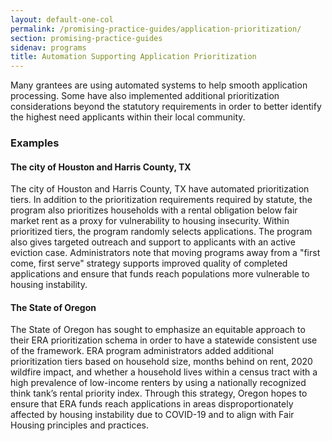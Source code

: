 ```yaml
---
layout: default-one-col
permalink: /promising-practice-guides/application-prioritization/
section: promising-practice-guides
sidenav: programs
title: Automation Supporting Application Prioritization
---
```


Many grantees are using automated systems to help smooth application processing. Some have also implemented additional prioritization considerations beyond the statutory requirements in order to better identify the highest need applicants within their local community. 

### Examples

#### The city of Houston and Harris County, TX

The city of Houston and Harris County, TX have automated prioritization tiers. In addition to the prioritization requirements required by statute, the program also prioritizes households with a rental obligation below fair market rent as a proxy for vulnerability to housing insecurity. Within prioritized tiers, the program randomly selects applications. The program also gives targeted outreach and support to applicants with an active eviction case. Administrators note that moving programs away from a "first come, first serve" strategy supports improved quality of completed applications and ensure that funds reach populations more vulnerable to housing instability.

#### The State of Oregon

The State of Oregon has sought to emphasize an equitable approach to their ERA prioritization schema in order to have a statewide consistent use of the framework. ERA program administrators added additional prioritization tiers based on household size, months behind on rent, 2020 wildfire impact, and whether a household lives within a census tract with a high prevalence of low-income renters by using a nationally recognized think tank’s rental priority index. Through this strategy, Oregon hopes to ensure that ERA funds reach applications in areas disproportionately affected by housing instability due to COVID-19 and to align with Fair Housing principles and practices. 
